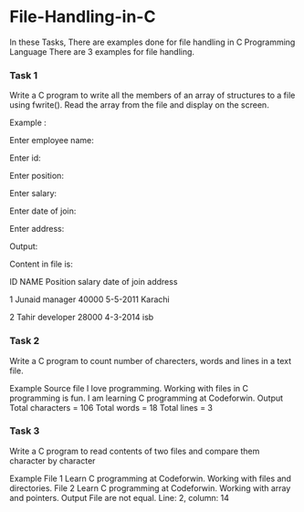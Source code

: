 # File-Handling-in-C
In these Tasks, There are examples done for file handling in C Programming Language
There are 3 examples for file handling.
### Task 1
Write a C program to write all the members of an array of structures to a file using fwrite(). Read the array from the file and display on the screen.

Example :

Enter employee name:

Enter id:

Enter position:

Enter salary:

Enter date of join:

Enter address:

Output:

Content in file is:

ID  	NAME		Position	    salary		date of join	address 

1	    Junaid	manager       40000		  5-5-2011	    Karachi 

2	    Tahir		developer     28000 	  4-3-2014      isb

 
 
 ### Task 2
Write a C program to count number of charecters, words and lines in a text file.
 
Example
Source file
I love programming.
Working with files in C programming is fun.
I am learning C programming at Codeforwin.
Output
Total characters = 106
Total words      = 18
Total lines      = 3

 
 ### Task 3
Write a C program to read contents of two files and compare them character by character
 
Example
File 1
Learn C programming at Codeforwin.
Working with files and directories.
File 2
Learn C programming at Codeforwin.
Working with array and pointers.
Output
File are not equal. 
Line: 2, column: 14

 
 
